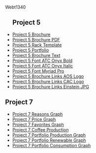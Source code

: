 Webt1340


<ul>
<h2>Project 5</h2>
    <li><a href="project5/aos-brochure.ai">Project 5 Brochure</a></li>
    <li><a href="project5/aos-brochure.pdf">Project 5 Brochure PDF</a></li>
    <li><a href="project5/Rack4x9.ait">Project 5 Rack Template</a></li>
    <li><a href="project5/project5port.ai">Project 5 Portfolio</a></li>
    <li><a href="project5/aos-brochure_Folder/aos-brochure Report.txt">Project 5 Brochure Text</a></li>
    <li><a href="project5/aos-brochure_Folder/Fonts/ATCOnyxBold.otf">Project 5 Font ATC Onyx Bold</a></li>
    <li><a href="project5/aos-brochure_Folder/Fonts/ATCOnyxItalic.otf">Project 5 Font ATC Onyx Italic</a></li>
    <li><a href="project5/aos-brochure_Folder/Fonts/MyriadPro-Regular.otf">Project 5 Font Myriad Pro</a></li>
    <li><a href="project5/aos-brochure_Folder/Links/aos-logo.ai">Project 5 Brochure Links AOS Logo</a></li>
    <li><a href="project5/aos-brochure_Folder/Links/cac-logo.ai">Project 5 Brochure Links CAC Logo</a></li>
    <li><a href="project5/aos-brochure_Folder/Links/einstein-light.jpg">Project 5 Brochure Links Einstein JPG</a></li>
  </ul>
<h2>Project 7</h2>
<ul>
    <li><a href="project7/reasons-graph.ai">Project 7 Reasons Graph</a></li>
    <li><a href="project7/price-graph.ai">Project 7 Price Graph </a></li>
    <li><a href="project7/favorite-graph.ai">Project 7 Favorites Graph</a></li>
    <li><a href="project7/coffee-production.ai">Project 7 Coffee Production</a></li>
    <li><a href="project7/production-graph.ai">Project 7 Portfolio Production Graph</a></li>
    <li><a href="project7/renewable-graph.ai">Project 7 Portfolio Renewable Graph</a></li>
    <li><a href="project7/consumption-graph.ai">Project 7 Portfolio Consumption Graph</a></li>
  </ul>